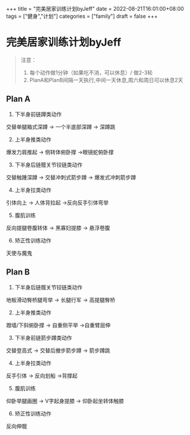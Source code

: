 +++
title = "完美居家训练计划byJeff"
date = 2022-08-21T16:01:00+08:00
tags = ["健身","计划"]
categories = ["family"]
draft = false
+++

# 完美居家训练计划byJeff


>注意：
>1. 每个动作做1分钟（如果吃不消，可以休息）/ 做2-3轮
>2. PlanA和PlanB间隔一天执行,中间一天休息,周六和周日可以休息2天

## Plan A
1. 下半身前链蹲类动作

交替单腿箱式深蹲 -> 一个半底部深蹲 -> 深蹲跳 

2. 上半身推类动作

爆发力肩推起 -> 侧转体俯卧撑 ->眼镜蛇俯卧撑 

3. 下半身后链髋关节铰链类动作

交替触踵深蹲 -> 交替冲刺式箭步蹲 -> 爆发式冲刺箭步蹲 

4. 上半身拉类动作

引体向上 -> 人体背拉起 ->反向反手引体弯举 

5. 腹肌训练

反向提腿卷腹转体 -> 黑寡妇提膝 -> 悬浮卷腹 

6. 矫正性训练动作

天使与魔鬼

## Plan B

1. 下半身后链髋关节铰链类动作

地板滑动臀桥腿弯举 -> 长腿行军 -> 高提腿臀桥 

2. 上半身推类动作

蹬墙/下斜俯卧撑 -> 自重侧平举 ->自重臂屈伸 

3. 下半身前链箭步蹲类动作

交替登高式 -> 交替后撤步箭步蹲 -> 箭步蹲跳 

4. 上半身拉类动作

反手引体 -> 反向划船 ->背撑起 

5. 腹肌训练

仰卧举腿画圈 -> V字起身提膝 -> 仰卧起坐转体触膝 

6. 矫正性训练动作

反向伸髋